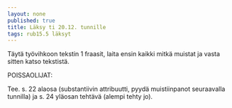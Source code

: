 ```yaml
---
layout: none
published: true
title: Läksy ti 20.12. tunnille
tags: rub15.5 läksyt
---
```

Täytä työvihkoon tekstin 1 fraasit, laita ensin kaikki mitkä muistat ja vasta sitten katso tekstistä.

POISSAOLIJAT:

Tee. s. 22 alaosa (substantiivin attribuutti, pyydä muistiinpanot seuraavalla tunnilla) ja s. 24 yläosan tehtävä (alempi tehty jo).
